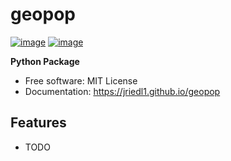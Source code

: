 # geopop


[![image](https://img.shields.io/pypi/v/geopop.svg)](https://pypi.python.org/pypi/geopop)
[![image](https://img.shields.io/conda/vn/conda-forge/geopop.svg)](https://anaconda.org/conda-forge/geopop)


**Python Package**


-   Free software: MIT License
-   Documentation: https://jriedl1.github.io/geopop


## Features

-   TODO
